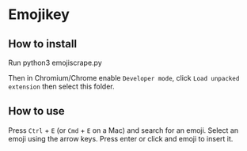 # Emojikey

## How to install

Run
    python3 emojiscrape.py

Then in Chromium/Chrome enable `Developer mode`, click `Load unpacked extension` then select this folder.

## How to use

Press `Ctrl` + `E` (or `Cmd` + `E` on a Mac) and search for an emoji. Select an emoji using the arrow keys. Press enter or click and emoji to insert it.
